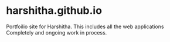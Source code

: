 # harshitha.github.io
Portfoilio site for Harshitha.
This includes all the web applications Completely and ongoing work in process.
